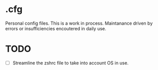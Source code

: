 # .cfg
Personal config files.
This is a work in process. Maintanance driven by errors or insufficiencies encoutered in daily use.
# TODO
- [ ] Streamline the zshrc file to take into account OS in use.


